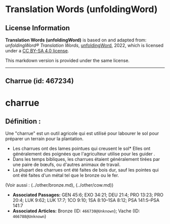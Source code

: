 # Translation Words (unfoldingWord)

## License Information

**Translation Words (unfoldingWord)** is based on and adapted from: _unfoldingWord® Translation Words_, [unfoldingWord](https://unfoldingword.org/utw), 2022, which is licensed under a [CC BY-SA 4.0 license](https://creativecommons.org/licenses/by-sa/4.0/legalcode.en).

This markdown version is provided under the same license.



--------------------------------

## Charrue (id: 467234)

charrue
=======

Définition :
------------

Une "charrue" est un outil agricole qui est utilisé pour labourer le sol pour préparer un terrain pour la plantation.

* Les charrues ont des lames pointues qui creusent le sol\* Elles ont généralement des poignées que l'agriculteur utilise pour les guider .
* Dans les temps bibliques, les charrues étaient généralement tirées par une paire de bœufs, ou d'autres animaux de travail.
* La plupart des charrues ont été faites de bois dur, sauf les pointes qui ont été faites d'un métal tel que le bronze ou le fer.

(Voir aussi : (../other/bronze.md), (../other/cow.md))

* **Associated Passages:** GEN 45:6; EXO 34:21; DEU 21:4; PRO 13:23; PRO 20:4; LUK 9:62; LUK 17:7; 1CO 9:10; 1SA 8:10–1SA 8:12; PSA 141:5–PSA 141:7
* **Associated Articles:** Bronze (ID: `466730@Unknown`); Vache  (ID: `466788@Unknown`)

